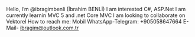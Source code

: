 Hello, I’m @ibragimbenli (İbrahim BENLİ)
I am interested C#, ASP.Net 
I am currently learnin MVC 5 and .net Core MVC
I am looking to collaborate on Vektorel
How to reach me:
Mobil WhatsApp-Telegram: +905058647664
E-Mail- ibragim@outlook.com.tr
<!---
ibragimbenli/ibragimbenli is a ✨ special ✨ repository because its `README.md` (this file) appears on your GitHub profile.
You can click the Preview link to take a look at your changes.
--->
